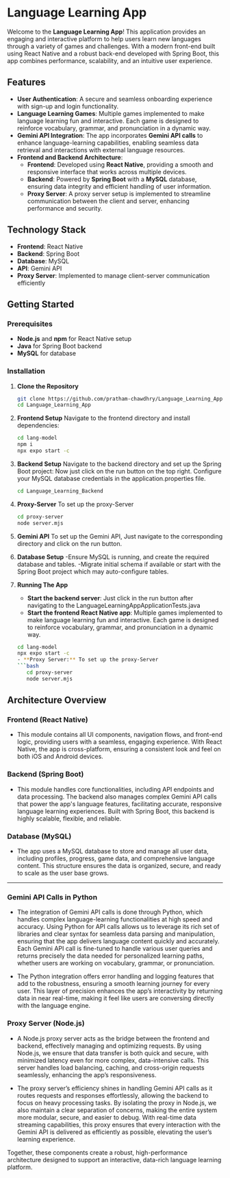 # Language Learning App

Welcome to the **Language Learning App**! This application provides an engaging and interactive platform to help users learn new languages through a variety of games and challenges. With a modern front-end built using React Native and a robust back-end developed with Spring Boot, this app combines performance, scalability, and an intuitive user experience.

## Features

- **User Authentication**: A secure and seamless onboarding experience with sign-up and login functionality.
- **Language Learning Games**: Multiple games implemented to make language learning fun and interactive. Each game is designed to reinforce vocabulary, grammar, and pronunciation in a dynamic way.
- **Gemini API Integration**: The app incorporates **Gemini API calls** to enhance language-learning capabilities, enabling seamless data retrieval and interactions with external language resources.
- **Frontend and Backend Architecture**:
  - **Frontend**: Developed using **React Native**, providing a smooth and responsive interface that works across multiple devices.
  - **Backend**: Powered by **Spring Boot** with a **MySQL** database, ensuring data integrity and efficient handling of user information.
  - **Proxy Server**: A proxy server setup is implemented to streamline communication between the client and server, enhancing performance and security.

## Technology Stack

- **Frontend**: React Native
- **Backend**: Spring Boot
- **Database**: MySQL
- **API**: Gemini API
- **Proxy Server**: Implemented to manage client-server communication efficiently

## Getting Started

### Prerequisites

- **Node.js** and **npm** for React Native setup
- **Java** for Spring Boot backend
- **MySQL** for database

### Installation

1. **Clone the Repository**

   ```bash
   git clone https://github.com/pratham-chawdhry/Language_Learning_App.git
   cd Language_Learning_App
   
2. **Frontend Setup**
   Navigate to the frontend directory and install dependencies:
   ```bash
   cd lang-model
   npm i
   npx expo start -c
   
3. **Backend Setup**
   Navigate to the backend directory and set up the Spring Boot project:
   Now just click on the run button on the top right.
   Configure your MySQL database credentials in the application.properties file.
   ```bash
   cd Language_Learning_Backend
   
4. **Proxy-Server**
   To set up the proxy-Server
   ```bash
   cd proxy-server
   node server.mjs
   
5. **Gemini API**
   To set up the Gemini API, Just navigate to the corresponding directory and click on the run button.
   
6. **Database Setup**
   -Ensure MySQL is running, and create the required database and tables.
   -Migrate initial schema if available or start with the Spring Boot project which may auto-configure tables.
   
7. **Running The App**
     - **Start the backend server**: Just click in the run button after navigating to the LanguageLearningAppApplicationTests.java
     - **Start the frontend React Native app**: Multiple games implemented to make language learning fun and interactive. Each game is designed to reinforce vocabulary, grammar, and pronunciation in a dynamic way.
      ```bash
      cd lang-model
      npx expo start -c
     - **Proxy Server:** To set up the proxy-Server
      ```bash
         cd proxy-server
         node server.mjs
## Architecture Overview

### Frontend (React Native)
   - This module contains all UI components, navigation flows, and front-end logic, providing users with a seamless, engaging experience. With React Native, the app is cross-platform, ensuring a consistent look and feel on both iOS and Android devices. 

### Backend (Spring Boot)
   - This module handles core functionalities, including API endpoints and data processing. The backend also manages complex Gemini API calls that power the app's language features, facilitating accurate, responsive language learning experiences. Built with Spring Boot, this backend is highly scalable, flexible, and reliable.

### Database (MySQL)
   - The app uses a MySQL database to store and manage all user data, including profiles, progress, game data, and comprehensive language content. This structure ensures the data is organized, secure, and ready to scale as the user base grows. 

---

### Gemini API Calls in Python
   - The integration of Gemini API calls is done through Python, which handles complex language-learning functionalities at high speed and accuracy. Using Python for API calls allows us to leverage its rich set of libraries and clear syntax for seamless data parsing and manipulation, ensuring that the app delivers language content quickly and accurately. Each Gemini API call is fine-tuned to handle various user queries and returns precisely the data needed for personalized learning paths, whether users are working on vocabulary, grammar, or pronunciation.

   - The Python integration offers error handling and logging features that add to the robustness, ensuring a smooth learning journey for every user. This layer of precision enhances the app’s interactivity by returning data in near real-time, making it feel like users are conversing directly with the language engine.

### Proxy Server (Node.js)
   - A Node.js proxy server acts as the bridge between the frontend and backend, effectively managing and optimizing requests. By using Node.js, we ensure that data transfer is both quick and secure, with minimized latency even for more complex, data-intensive calls. This server handles load balancing, caching, and cross-origin requests seamlessly, enhancing the app’s responsiveness.

   - The proxy server’s efficiency shines in handling Gemini API calls as it routes requests and responses effortlessly, allowing the backend to focus on heavy processing tasks. By isolating the proxy in Node.js, we also maintain a clear separation of concerns, making the entire system more modular, secure, and easier to debug. With real-time data streaming capabilities, this proxy ensures that every interaction with the Gemini API is delivered as efficiently as possible, elevating the user’s learning experience.

Together, these components create a robust, high-performance architecture designed to support an interactive, data-rich language learning platform.
